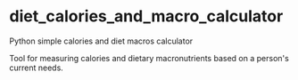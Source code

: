 # diet_calories_and_macro_calculator
Python simple calories and diet macros calculator

Tool for measuring calories and dietary macronutrients based on a person's current needs.
